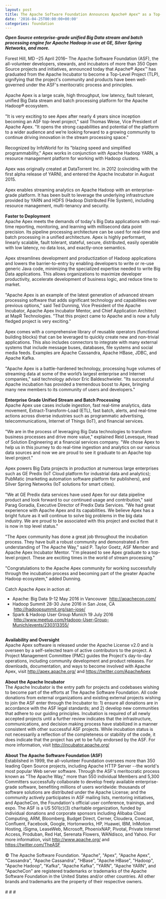 ```yaml
---
layout: post
title: The Apache Software Foundation Announces Apache® Apex™ as a Top-Level Project
date: '2016-04-25T00:00:00+00:00'
categories: foundation
---
```

<div><b><i>Open Source enterprise-grade unified Big Data stream and batch processing engine for Apache Hadoop in use at GE, Silver Spring Networks, and more.</i></b></div> 
  <div><br /></div> 
  <div>Forest Hill, MD –25 April 2016– The Apache Software Foundation (ASF), the all-volunteer developers, stewards, and incubators of more than 350 Open Source projects and initiatives, announced today that Apache® Apex™ has graduated from the Apache Incubator to become a Top-Level Project (TLP), signifying that the project's community and products have been well-governed under the ASF's meritocratic process and principles.</div> 
  <div><br /></div> 
  <div>Apache Apex is a large scale, high throughput, low latency, fault tolerant, unified Big Data stream and batch processing platform for the Apache Hadoop® ecosystem.</div> 
  <div><br /></div> 
  <div>&quot;It is very exciting to see Apex after nearly 4 years since inception becoming an ASF top-level project,&quot; said Thomas Weise, Vice President of Apache Apex. &quot;It opens the strong capabilities and potential of the platform to a wider audience and we’re looking forward to a growing community to continue driving innovation in the stream processing space.&quot;</div> 
  <div><br /></div> 
  <div>Recognized by InfoWorld for its &quot;blazing speed and simplified programmability,&quot; Apex works in conjunction with Apache Hadoop YARN, a resource management platform for working with Hadoop clusters.</div> 
  <div><br /></div> 
  <div>Apex was originally created at DataTorrent Inc. in 2012 (coinciding with the first alpha release of YARN), and entered the Apache Incubator in August 2015.</div> 
  <div><br /></div> 
  <div>Apex enables streaming analytics on Apache Hadoop with an enterprise-grade platform. It has been built to leverage the underlying infrastructure provided by YARN and HDFS (Hadoop Distributed File System), including resource management, multi-tenancy and security.&nbsp;</div> 
  <div><br /></div> 
  <div><b>Faster to Deployment</b></div> 
  <div>Apache Apex meets the demands of today's Big Data applications with real-time reporting, monitoring, and learning with millisecond data point precision. Its pipeline processing architecture can be used for real-time and batch processing in a unified architecture. Apex is highly performant, linearly scalable, fault tolerant, stateful, secure, distributed, easily operable with low latency, no data loss, and exactly-once semantics.</div> 
  <div><br /></div> 
  <div>Apex streamlines development and productization of Hadoop applications and lowers the barrier-to-entry by enabling developers to write or re-use generic Java code, minimizing the specialized expertise needed to write Big Data applications. This allows organizations to maximize developer productivity, accelerate development of business logic, and reduce time to market.</div> 
  <div><br /></div> 
  <div>&quot;Apache Apex is an example of the latest generation of advanced stream processing software that adds significant technology and capabilities over previous options,&quot; said Ted Dunning, Vice President of the Apache Incubator, Apache Apex Incubator Mentor, and Chief Application Architect at MapR Technologies. &quot;That this project came to Apache and is now a fully fledged project is very exciting.&quot;</div> 
  <div><br /></div> 
  <div>Apex comes with a comprehensive library of reusable operators (functional building blocks) that can be leveraged to quickly create new and non-trivial applications. This also includes connectors to integrate with many external systems that include message buses, databases, file systems and social media feeds. Examples are Apache Cassandra, Apache HBase, JDBC, and Apache Kafka.</div> 
  <div><br /></div> 
  <div>&quot;Apache Apex is a battle-hardened technology, processing huge volumes of streaming data at some of the world’s largest enterprise and Internet companies,&quot; said technology advisor Eric Baldeschwieler. &quot;Its successful Apache incubation has provided a tremendous boost to Apex, bringing many new members to its community of users and developers.&quot;</div> 
  <div><br /></div> 
  <div><b>Enterprise Grade Unified Stream and Batch Processing</b></div> 
  <div>Apache Apex use cases include ingestion, fast real-time analytics, data movement, Extract-Transform-Load (ETL), fast batch, alerts, and real-time actions across diverse industries such as programmatic advertising, telecommunications, Internet of Things (IoT), and financial services.</div> 
  <div><br /></div> 
  <div>&quot;We are in the process of leveraging Big Data technologies to transform business processes and drive more value,&quot; explained Reid Levesque, Head of Solution Engineering at a financial services company. &quot;We chose Apex to help us in this journey to do real-time ingestion and analytics on our various data sources and now we are proud to see it graduate to an Apache top level project.&quot;</div> 
  <div><br /></div> 
  <div>Apex powers Big Data projects in production at numerous large enterprises such as GE Predix (IoT Cloud platform for industrial data and analytics); PubMatic (marketing automation software platform for publishers), and Silver Spring Networks (IoT solutions for smart cities).</div> 
  <div><br /></div> 
  <div>&quot;We at GE Predix data services have used Apex for our data pipeline product and look forward to our continued usage and contribution,&quot; said Parag Goradia, Executive Director of Predix Data Services. &quot;We had great experience with Apache Apex and its capabilities. We believe Apex has a bright future as it will continue to solve big problems in the big data industry. We are proud to be associated with this project and excited that it is now in top level status.&quot;</div> 
  <div><br /></div> 
  <div>&quot;The Apex community has done a great job throughout the incubation process. They have built a robust community and demonstrated a firm understanding of The Apache Way,&quot; said P. Taylor Goetz, ASF Member and Apache Apex Incubator Mentor. &quot;I'm pleased to see Apex graduate to a top-level project. These are exciting times in the world of stream processing.&quot;</div> 
  <div><br /></div> 
  <div>&quot;Congratulations to the Apache Apex community for working successfully through the incubation process and becoming part of the greater Apache Hadoop ecosystem,&quot; added Dunning.</div> 
  <div><br /></div> 
  <div>Catch Apache Apex in action at:</div> 
  <div> 
    <ul> 
      <li>Apache: Big Data 9-12 May 2016 in Vancouver &nbsp;<a href="http://apachecon.com/">http://apachecon.com/</a></li> 
      <li>Hadoop Summit 28-30 June 2016 in San Jose, CA &nbsp;<a href="http://hadoopsummit.org/san-jose/">http://hadoopsummit.org/san-jose/</a></li> 
      <li>Spark &amp; Hadoop User Group Munich 19 July 2016 &nbsp;<a href="http://www.meetup.com/Hadoop-User-Group-Munich/events/230313355/">http://www.meetup.com/Hadoop-User-Group-Munich/events/230313355/</a></li> 
    </ul> 
  </div> 
  <div><br /></div> 
  <div><b>Availability and Oversight</b></div> 
  <div>Apache Apex software is released under the Apache License v2.0 and is overseen by a self-selected team of active contributors to the project. A Project Management Committee (PMC) guides the Project's day-to-day operations, including community development and product releases. For downloads, documentation, and ways to become involved with Apache Apex, visit <a href="http://apex.apache.org/">http://apex.apache.org/</a> and <a href="http://apex.apache.org/">https://twitter.com/ApacheApex</a></div> 
  <div><br /></div> 
  <div><b>About the Apache Incubator</b></div> 
  <div>The Apache Incubator is the entry path for projects and codebases wishing to become part of the efforts at The Apache Software Foundation. All code donations from external organizations and existing external projects wishing to join the ASF enter through the Incubator to: 1) ensure all donations are in accordance with the ASF legal standards; and 2) develop new communities that adhere to our guiding principles. Incubation is required of all newly accepted projects until a further review indicates that the infrastructure, communications, and decision making process have stabilized in a manner consistent with other successful ASF projects. While incubation status is not necessarily a reflection of the completeness or stability of the code, it does indicate that the project has yet to be fully endorsed by the ASF. For more information, visit <a href="http://incubator.apache.org/">http://incubator.apache.org/</a></div> 
  <div><br /></div> 
  <div><b>About The Apache Software Foundation (ASF)</b></div> 
  <div>Established in 1999, the all-volunteer Foundation oversees more than 350 leading Open Source projects, including Apache HTTP Server --the world's most popular Web server software. Through the ASF's meritocratic process known as &quot;The Apache Way,&quot; more than 550 individual Members and 5,300 Committers successfully collaborate to develop freely available enterprise-grade software, benefiting millions of users worldwide: thousands of software solutions are distributed under the Apache License; and the community actively participates in ASF mailing lists, mentoring initiatives, and ApacheCon, the Foundation's official user conference, trainings, and expo. The ASF is a US 501(c)(3) charitable organization, funded by individual donations and corporate sponsors including Alibaba Cloud Computing, ARM, Bloomberg, Budget Direct, Cerner, Cloudera, Comcast, Confluent, Facebook, Google, Hortonworks, HP, Huawei, IBM, InMotion Hosting, iSigma, LeaseWeb, Microsoft, PhoenixNAP, Pivotal, Private Internet Access, Produban, Red Hat, Serenata Flowers, WANdisco, and Yahoo. For more information, visit <a href="http://www.apache.org/">http://www.apache.org/</a> and <a href="https://twitter.com/TheASF">https://twitter.com/TheASF</a></div> 
  <div><br /></div> 
  <div>© The Apache Software Foundation. &quot;Apache&quot;, &quot;Apex&quot;, &quot;Apache Apex&quot;, &quot;Cassandra&quot;, &quot;Apache Cassandra&quot;, &quot;HBase&quot;, &quot;Apache HBase&quot;, &quot;Hadoop&quot;, &quot;Apache Hadoop&quot;, &quot;Kafka&quot;, &quot;Apache Kafka&quot;, &quot;YARN&quot;, &quot;Apache YARN&quot;, and &quot;ApacheCon&quot; are registered trademarks or trademarks of the Apache Software Foundation in the United States and/or other countries. All other brands and trademarks are the property of their respective owners.</div> 
  <div><br /></div> 
  <div># # #</div>
